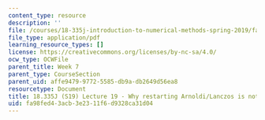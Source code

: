 ```yaml
---
content_type: resource
description: ''
file: /courses/18-335j-introduction-to-numerical-methods-spring-2019/fa98fed43acb3e2311f6d9328ca31d04_MIT18_335JS19_lec19.pdf
file_type: application/pdf
learning_resource_types: []
license: https://creativecommons.org/licenses/by-nc-sa/4.0/
ocw_type: OCWFile
parent_title: Week 7
parent_type: CourseSection
parent_uid: affe9479-9772-5585-db9a-db2649d56ea8
resourcetype: Document
title: 18.335J (S19) Lecture 19 - Why restarting Arnoldi/Lanczos is not trivial
uid: fa98fed4-3acb-3e23-11f6-d9328ca31d04
---
```

